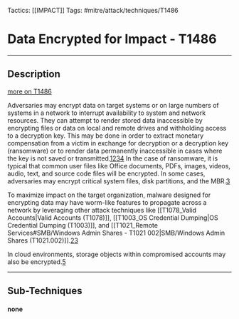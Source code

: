 Tactics: [[IMPACT]]
Tags: #mitre/attack/techniques/T1486  

# Data Encrypted for Impact - T1486
---
## Description
[more on T1486](https://attack.mitre.org/techniques/T1486)

Adversaries may encrypt data on target systems or on large numbers of systems in a network to interrupt availability to system and network resources. They can attempt to render stored data inaccessible by encrypting files or data on local and remote drives and withholding access to a decryption key. This may be done in order to extract monetary compensation from a victim in exchange for decryption or a decryption key (ransomware) or to render data permanently inaccessible in cases where the key is not saved or transmitted.[1](https://www.us-cert.gov/ncas/alerts/TA16-091A)[2](https://www.fireeye.com/blog/threat-research/2017/05/wannacry-malware-profile.html)[3](https://www.us-cert.gov/ncas/alerts/TA17-181A)[4](https://www.us-cert.gov/ncas/alerts/AA18-337A) In the case of ransomware, it is typical that common user files like Office documents, PDFs, images, videos, audio, text, and source code files will be encrypted. In some cases, adversaries may encrypt critical system files, disk partitions, and the MBR.[3](https://www.us-cert.gov/ncas/alerts/TA17-181A)

To maximize impact on the target organization, malware designed for encrypting data may have worm-like features to propagate across a network by leveraging other attack techniques like [[T1078_Valid Accounts|Valid Accounts (T1078)]], [[T1003_OS Credential Dumping|OS Credential Dumping (T1003)]], and [[T1021_Remote Services#SMB/Windows Admin Shares - T1021 002|SMB/Windows Admin Shares (T1021.002)]].[2](https://www.fireeye.com/blog/threat-research/2017/05/wannacry-malware-profile.html)[3](https://www.us-cert.gov/ncas/alerts/TA17-181A)

In cloud environments, storage objects within compromised accounts may also be encrypted.[5](https://rhinosecuritylabs.com/aws/s3-ransomware-part-1-attack-vector/)

---
## Sub-Techniques

#### none
